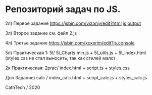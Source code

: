 # Репозиторий задач по JS.
2л) Первое задание https://jsbin.com/vizaniy/edit?html,js,output

3л) Второе задание см. файл 2.js

4л) Третье задание https://jsbin.com/xoxerim/edit?js,console

5л) Практическая 1: 5l/ 5l_Charts.min.js + 5l_utils.js + 5l_index.html (styles.css не стал выносить, так как стилей мало)

2я Практическая: 2prac/ index.html + script.ts + styles.css

Доп.Задание) calc / index_calc.html + script_calc.js + styles_calc.js

CathTech / 2020

